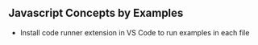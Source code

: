 ## Javascript Concepts by Examples

- Install code runner extension in VS Code to run examples in each file